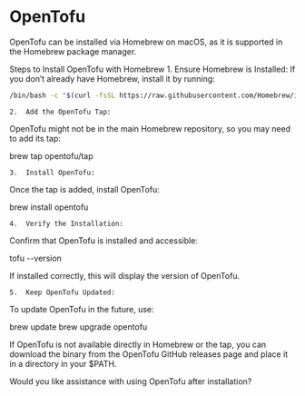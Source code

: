 # OpenTofu

OpenTofu can be installed via Homebrew on macOS, as it is supported in the Homebrew package manager.

Steps to Install OpenTofu with Homebrew
	1.	Ensure Homebrew is Installed:
If you don’t already have Homebrew, install it by running:

```bash
/bin/bash -c "$(curl -fsSL https://raw.githubusercontent.com/Homebrew/install/HEAD/install.sh)"
```


	2.	Add the OpenTofu Tap:
OpenTofu might not be in the main Homebrew repository, so you may need to add its tap:

brew tap opentofu/tap


	3.	Install OpenTofu:
Once the tap is added, install OpenTofu:

brew install opentofu


	4.	Verify the Installation:
Confirm that OpenTofu is installed and accessible:

tofu --version

If installed correctly, this will display the version of OpenTofu.

	5.	Keep OpenTofu Updated:
To update OpenTofu in the future, use:

brew update
brew upgrade opentofu

If OpenTofu is not available directly in Homebrew or the tap, you can download the binary from the OpenTofu GitHub releases page and place it in a directory in your $PATH.

Would you like assistance with using OpenTofu after installation?
